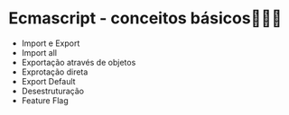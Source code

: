 # Ecmascript - conceitos básicos👩‍💻🧡

<ul>
    <li>Import e Export</li>
    <li>Import all</li>
    <li>Exportação através de objetos</li>
    <li>Exprotação direta</li>
    <li>Export Default</li>
    <li>Desestruturação</li>
    <li>Feature Flag</li>
</ul>
